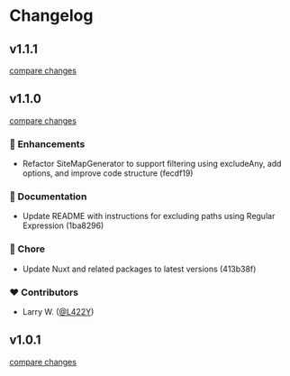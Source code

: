 # Changelog


## v1.1.1

[compare changes](https://github.com/L422Y/nuxt-mapple/compare/v1.1.0...v1.1.1)

## v1.1.0

[compare changes](https://undefined/undefined/compare/v1.0.1...v1.1.0)


### 🚀 Enhancements

  - Refactor SiteMapGenerator to support filtering using excludeAny, add options, and improve code structure (fecdf19)

### 📖 Documentation

  - Update README with instructions for excluding paths using Regular Expression (1ba8296)

### 🏡 Chore

  - Update Nuxt and related packages to latest versions (413b38f)

### ❤️  Contributors

- Larry W. ([@L422Y](http://github.com/L422Y))

## v1.0.1

[compare changes](https://undefined/undefined/compare/v1.0.0...v1.0.1)

